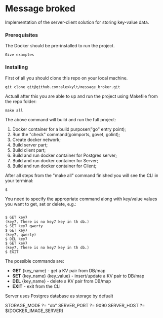 # Message broked

Implementation of the server-client solution for storing key-value data.

### Prerequisites

The Docker should be pre-installed to run the project.

```
Give examples
```

### Installing

First of all you should clone this repo on your local machine.

```
git clone git@github.com:alexkylt/message_broker.git
```

Actuall after this you are able to up and run the project using Makefile from the repo folder:

```
make all
```

The above command will build and run the full project:
1) Docker container for a build purposer("go" entry point);
2) Run the "check" command(goimports, govet, golint);
3) Create docker network;
4) Build server part;
5) Build client part;
6) Build and run docker container for Postgres server;
7) Build and run docker container for Server;
8) Build and run docker container for Client;

After all steps from the "make all" command finished you will see the CLI in your terminal:




```
$ 
```

You need to specify the appropriate command along with key/value values you want to get, set or delete, e.g.:
```

$ GET key7
(key7, There is no key7 key in th db.)
$ SET key7 qwerty
$ GET key7
(key7, qwerty)
$ DEL key7
$ GET key7
(key7, There is no key7 key in th db.)
$ EXIT
```
The possible commands are:
  * **GET** {key_name}                - get a KV pair from DB/map  
  * **SET** {key_name} {key_value}    - insert/update a KV pair to DB/map
  * **DEL** {key_name}                - delete a KV pair from DB/map
  * **EXIT**                          - exit from the CLI
  
  Server uses Postgres database as storage by defualt
  
STORAGE_MODE ?= "db"
SERVER_PORT ?= 9090
SERVER_HOST ?= $(DOCKER_IMAGE_SERVER)
